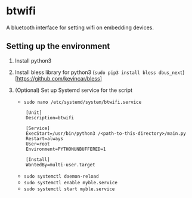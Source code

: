 # btwifi

A bluetooth interface for setting wifi on embedding devices.

## Setting up the environment

1. Install python3
 <!--  mark down link to `` -->
2. Install bless library for python3 (`sudo pip3 install bless dbus_next`)[https://github.com/kevincar/bless]
3. (Optional) Set up Systemd service for the script

    - `sudo nano /etc/systemd/system/btwifi.service`

    ```
        [Unit]
        Description=btwifi

        [Service]
        ExecStart=/usr/bin/python3 /<path-to-this-directory>/main.py
        Restart=always
        User=root
        Environment=PYTHONUNBUFFERED=1

        [Install]
        WantedBy=multi-user.target
    ```

    - `sudo systemctl daemon-reload`
    - `sudo systemctl enable myble.service`
    - `sudo systemctl start myble.service`
